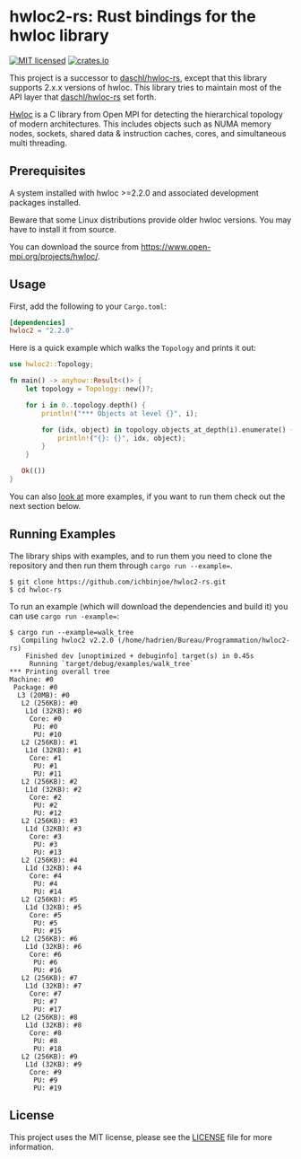 # hwloc2-rs: Rust bindings for the hwloc library

[![MIT licensed](https://img.shields.io/badge/license-MIT-blue.svg)](./LICENSE)
[![crates.io](http://meritbadge.herokuapp.com/hwloc2)](https://crates.io/crates/hwloc2)

This project is a successor to
[daschl/hwloc-rs](https://github.com/daschl/hwloc-rs), except that this library
supports 2.x.x versions of hwloc. This library tries to maintain most of the
API layer that [daschl/hwloc-rs](https://github.com/daschl/hwloc-rs) set forth.


[Hwloc](http://www.open-mpi.org/projects/hwloc) is a C library from Open MPI
for detecting the hierarchical topology of modern architectures. This includes
objects such as NUMA memory nodes, sockets, shared data & instruction caches,
cores, and simultaneous multi threading.

## Prerequisites

A system installed with hwloc >=2.2.0 and associated development packages installed.

Beware that some Linux distributions provide older hwloc versions. You may have
to install it from source.

You can download the source from <https://www.open-mpi.org/projects/hwloc/>.

## Usage

First, add the following to your `Cargo.toml`:

```toml
[dependencies]
hwloc2 = "2.2.0"
```

Here is a quick example which walks the `Topology` and prints it out:

```rust
use hwloc2::Topology;

fn main() -> anyhow::Result<()> {
	let topology = Topology::new()?;

	for i in 0..topology.depth() {
		println!("*** Objects at level {}", i);

		for (idx, object) in topology.objects_at_depth(i).enumerate() {
			println!("{}: {}", idx, object);
		}
	}

   Ok(())
}
```

You can also [look at](https://github.com/ichbinjoe/hwloc2-rs/tree/master/examples)
more examples, if you want to run them check out the next section below.

## Running Examples
The library ships with examples, and to run them you need to clone the repository
and then run them through `cargo run --example=`.

```text
$ git clone https://github.com/ichbinjoe/hwloc2-rs.git
$ cd hwloc-rs
```

To run an example (which will download the dependencies and build it) you can
use `cargo run -example=`:

```text
$ cargo run --example=walk_tree
   Compiling hwloc2 v2.2.0 (/home/hadrien/Bureau/Programmation/hwloc2-rs)
    Finished dev [unoptimized + debuginfo] target(s) in 0.45s
     Running `target/debug/examples/walk_tree`
*** Printing overall tree
Machine: #0
 Package: #0
  L3 (20MB): #0
   L2 (256KB): #0
    L1d (32KB): #0
     Core: #0
      PU: #0
      PU: #10
   L2 (256KB): #1
    L1d (32KB): #1
     Core: #1
      PU: #1
      PU: #11
   L2 (256KB): #2
    L1d (32KB): #2
     Core: #2
      PU: #2
      PU: #12
   L2 (256KB): #3
    L1d (32KB): #3
     Core: #3
      PU: #3
      PU: #13
   L2 (256KB): #4
    L1d (32KB): #4
     Core: #4
      PU: #4
      PU: #14
   L2 (256KB): #5
    L1d (32KB): #5
     Core: #5
      PU: #5
      PU: #15
   L2 (256KB): #6
    L1d (32KB): #6
     Core: #6
      PU: #6
      PU: #16
   L2 (256KB): #7
    L1d (32KB): #7
     Core: #7
      PU: #7
      PU: #17
   L2 (256KB): #8
    L1d (32KB): #8
     Core: #8
      PU: #8
      PU: #18
   L2 (256KB): #9
    L1d (32KB): #9
     Core: #9
      PU: #9
      PU: #19
```

## License
This project uses the MIT license, please see the
[LICENSE](https://github.com/ichbinjoe/hwloc2-rs/blob/master/LICENSE) file for
more information.
